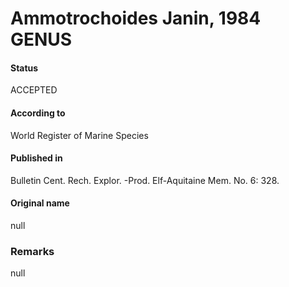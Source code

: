 Ammotrochoides Janin, 1984 GENUS
=======

#### Status
ACCEPTED

#### According to
World Register of Marine Species

#### Published in
Bulletin Cent. Rech. Explor. -Prod. Elf-Aquitaine Mem. No. 6: 328.

#### Original name
null

### Remarks
null